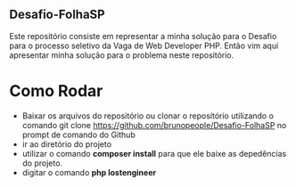 ## Desafio-FolhaSP

Este repositório consiste em representar a minha solução para o Desafio para o processo seletivo da Vaga de Web Developer PHP. Então vim aqui apresentar minha solução para o problema neste repositório. 

# Como Rodar

- Baixar os arquivos do repositório ou clonar o reposítório utilizando o comando git clone https://github.com/brunopeople/Desafio-FolhaSP no prompt de comando do Github
- ir ao diretório do projeto 
- utilizar o comando <strong>composer install</strong> para que ele baixe as depedências do projeto. 
- digitar o comando <strong> php lostengineer </strong> 
